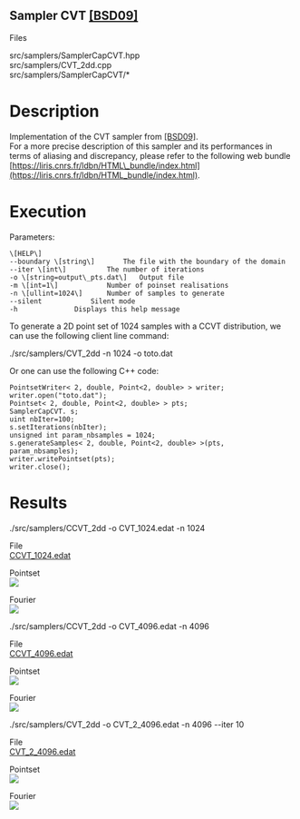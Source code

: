 Sampler CVT [\[BSD09\]](https://dl.acm.org/citation.cfm?id=1531392)
-------------------------------------------------------------------

Files

src/samplers/SamplerCapCVT.hpp  
src/samplers/CVT\_2dd.cpp  
src/samplers/SamplerCapCVT/\*

Description
===========

Implementation of the CVT sampler from [\[BSD09\]](https://dl.acm.org/citation.cfm?id=1531392).  
For a more precise description of this sampler and its performances in terms of aliasing and discrepancy, please refer to the following web bundle [https://liris.cnrs.fr/ldbn/HTML\_bundle/index.html](https://liris.cnrs.fr/ldbn/HTML_bundle/index.html).

Execution
=========

Parameters:  

	\[HELP\]
	--boundary \[string\]		The file with the boundary of the domain
	--iter \[int\]			The number of iterations
	-o \[string=output\_pts.dat\]	Output file
	-m \[int=1\]			Number of poinset realisations
	-n \[ullint=1024\]		Number of samples to generate
	--silent 			Silent mode
	-h 				Displays this help message
			

To generate a 2D point set of 1024 samples with a CCVT distribution, we can use the following client line command:

 ./src/samplers/CVT\_2dd -n 1024 -o toto.dat 

Or one can use the following C++ code:

    
    PointsetWriter< 2, double, Point<2, double> > writer;
    writer.open("toto.dat");
    Pointset< 2, double, Point<2, double> > pts;
    SamplerCapCVT. s;
    uint nbIter=100;
    s.setIterations(nbIter);
    unsigned int param_nbsamples = 1024;
    s.generateSamples< 2, double, Point<2, double> >(pts, param_nbsamples);
    writer.writePointset(pts);
    writer.close();
    			

Results
=======

 ./src/samplers/CCVT\_2dd -o CVT\_1024.edat -n 1024 

File  
[CCVT\_1024.edat](data/CVT/CVT_1024.edat)

Pointset  
[![](data/CVT/CVT_1024.png)](data/CVT/CVT_1024.png)

Fourier  
[![](data/CVT/CVT_1024_fourier.png)](data/CVT/CVT_1024_fourier.png)

 ./src/samplers/CCVT\_2dd -o CVT\_4096.edat -n 4096 

File  
[CCVT\_4096.edat](data/CVT/CVT_4096.edat)

Pointset  
[![](data/CVT/CVT_4096.png)](data/CVT/CVT_4096.png)

Fourier  
[![](data/CVT/CVT_4096_fourier.png)](data/CVT/CVT_4096_fourier.png)

 ./src/samplers/CVT\_2dd -o CVT\_2\_4096.edat -n 4096 --iter 10 

File  
[CVT\_2\_4096.edat](data/CVT_2/CVT_2_4096.edat)

Pointset  
[![](data/CVT_2/CVT_2_4096.png)](data/CVT_2/CVT_2_4096.png)

Fourier  
[![](data/CVT_2/CVT_2_4096_fourier.png)](data/CVT_2/CVT_2_4096_fourier.png)